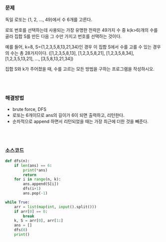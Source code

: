 ### 문제

독일 로또는 {1, 2, ..., 49}에서 수 6개를 고른다.

로또 번호를 선택하는데 사용되는 가장 유명한 전략은 49가지 수 중 k(k>6)개의 수를 골라 집합 S를 만든 다음 그 수만 가지고 번호를 선택하는 것이다.

예를 들어, k=8, S={1,2,3,5,8,13,21,34}인 경우 이 집합 S에서 수를 고를 수 있는 경우의 수는 총 28가지이다. ([1,2,3,5,8,13], [1,2,3,5,8,21], [1,2,3,5,8,34], [1,2,3,5,13,21], ..., [3,5,8,13,21,34])

집합 S와 k가 주어졌을 때, 수를 고르는 모든 방법을 구하는 프로그램을 작성하시오.

</br>

</br>

### 해결방법

- brute force, DFS
- 로또는 6개이므로 ans의 길이가 6이 되면 출력하고, 리턴한다.
- 순차적으로 append 하면서 리턴되었을 때는 가장 최근에 더한 것을 빼준다.

</br>

</br>

### 소스코드

```python
def dfs(n):
    if len(ans) == 6:
        print(*ans)
        return
    for i in range(n, k):
        ans.append(S[i])
        dfs(i+1)
        ans.pop(-1)

while True:
    arr = list(map(int, input().split()))
    if arr[0] == 0:
        break
    k, S = arr[0], arr[1:]
    ans = []
    dfs(0)
    print()
```
